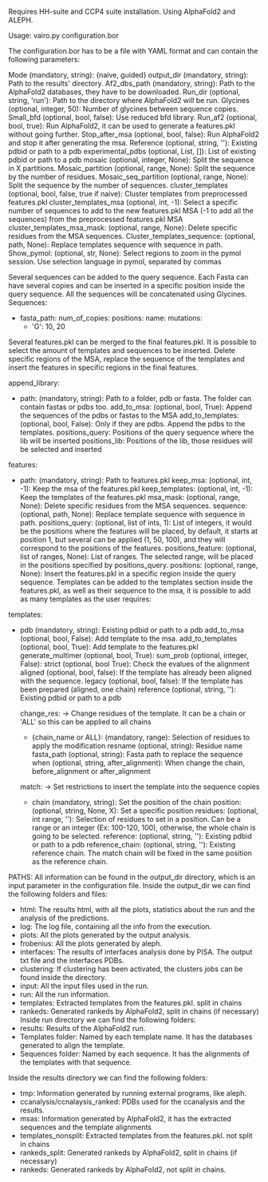 Requires HH-suite and CCP4 suite installation.
Using AlphaFold2 and ALEPH.

Usage: vairo.py configuration.bor

The configuration.bor has to be a file with YAML format and can contain the following
parameters:

  Mode (mandatory, string): {naive, guided}
  output_dir (mandatory, string): Path to the results' directory.
  Af2_dbs_path (mandatory, string): Path to the AlphaFold2 databases, they have to be downloaded.
  Run_dir (optional, string, 'run'): Path to the directory where AlphaFold2 will be run.
  Glycines (optional, integer, 50): Number of glycines between sequence copies.
  Small_bfd (optional, bool, false): Use reduced bfd library.
  Run_af2 (optional, bool, true): Run AlphaFold2, it can be used to generate a features.pkl without going further.
  Stop_after_msa (optional, bool, false): Run AlphaFold2 and stop it after generating the msa.
  Reference (optional, string, ''): Existing pdbid or path to a pdb
  experimental_pdbs (optional, List, []): List of existing pdbid or path to a pdb
  mosaic (optional, integer, None): Split the sequence in X partitions.
  Mosaic_partition (optional, range, None): Split the sequence by the number of residues.
  Mosaic_seq_partition (optional, range, None): Split the sequence by the number of sequences.
  cluster_templates (optional, bool, false, true if naive): Cluster templates from preprocessed features.pkl
  cluster_templates_msa (optional, int, -1): Select a specific number of sequences to add to the new features.pkl MSA (-1 to add all the sequences) from the preprocessed features.pkl MSA
  cluster_templates_msa_mask: (optional, range, None): Delete specific residues from the MSA sequences.
  Cluster_templates_sequence: (optional, path, None): Replace templates sequence with sequence in path.
  Show_pymol: (optional, str, None): Select regions to zoom in the pymol session. Use selection language in pymol, separated by commas

Several sequences can be added to the query sequence. Each Fasta can have several copies and can be inserted in a specific position inside the query sequence. All the sequences will be concatenated using Glycines.
Sequences:
- fasta_path:
  num_of_copies:
  positions:
  name:
  mutations:
    - 'G': 10, 20

Several features.pkl can be merged to the final features.pkl. It is possible to select the amount of templates and sequences to be inserted.
Delete specific regions of the MSA, replace the sequence of the templates and insert the features in specific regions in the final features.

append_library:
  - path: (mandatory, string): Path to a folder, pdb or fasta. The folder can contain fastas or pdbs too.
    add_to_msa: (optional, bool, True): Append the sequences of the pdbs or fastas to the MSA
    add_to_templates: (optional, bool, False): Only if they are pdbs. Append the pdbs to the templates.
    positions_query: Positions of the query sequence where the lib will be inserted
    positions_lib: Positions of the lib, those residues will be selected and inserted

features:
- path: (mandatory, string): Path to features.pkl
  keep_msa: (optional, int, -1): Keep the msa of the features.pkl 
  keep_templates: (optional, int, -1): Keep the templates of the features.pkl
  msa_mask: (optional, range, None): Delete specific residues from the MSA sequences.
  sequence: (optional, path, None): Replace template sequence with sequence in path.
  positions_query: (optional, list of ints, 1): List of integers, it would be the positions where the features will be placed,
  by default, it starts at position 1, but several can be applied (1, 50, 100), and they will correspond to the positions of the features.
  positions_feature: (optional, list of ranges, None): List of ranges. The selected range, will be placed in the positions specified by positions_query.
  positions: (optional, range, None): Insert the features.pkl in a specific region inside the query sequence.
Templates can be added to the templates section inside the features.pkl, as well as their sequence to the msa, it is possible to add as many templates as the user requires:

templates:
- pdb (mandatory, string): Existing pdbid or path to a pdb
  add_to_msa (optional, bool, False): Add template to the msa.
  add_to_templates (optional, bool, True): Add template to the features.pkl
  generate_multimer (optional, bool, True):
  sum_prob (optional, integer, False):
  strict (optional, bool True): Check the evalues of the alignment
  aligned (optional, bool, false): If the template has already been aligned with the sequence.
  legacy (optional, bool, false): If the template has been prepared (aligned, one chain)
  reference (optional, string, ''): Existing pdbid or path to a pdb
  
  change_res: -> Change residues of the template. It can be a chain or 'ALL' so this can be applied to all chains
    - {chain_name or ALL}: (mandatory, range): Selection of residues to apply the modification
      resname (optional, string): Residue name
      fasta_path (optional, string): Fasta path to replace the sequence
      when (optional, string, after_alignment): When change the chain, before_alignment or after_alignment

  match: -> Set restrictions to insert the template into the sequence copies
    - chain (mandatory, string): Set the position of the chain
      position: (optional, string, None, X): Set a specific position
      residues: (optional, int range, ''): Selection of residues to set in a position. Can be a range or an integer (Ex: 100-120, 100), otherwise, the whole chain is going to be selected.
      reference:  (optional, string, ''): Existing pdbid or path to a pdb
      reference_chain: (optional, string, ''): Existing reference chain. The match chain will be fixed in the same position as the reference chain.


PATHS:
All information can be found in the output_dir directory, which is an input parameter in the configuration file. Inside the output_dir
we can find the following folders and files:
- html: The results html, with all the plots, statistics about the run and the analysis of the predictions.
- log: The log file, containing all the info from the execution.
- plots: All the plots generated by the output analysis.
- frobenius: All the plots generated by aleph.
- interfaces: The results of interfaces analysis done by PISA. The output txt file and the interfaces PDBs.
- clustering: If clustering has been activated, the clusters jobs can be found inside the directory.
- input: All the input files used in the run.
- run: All the run information.
- templates: Extracted templates from the features.pkl. split in chains
- rankeds: Generated rankeds by AlphaFold2, split in chains (if necessary)
Inside run directory we can find the following folders:
- results: Results of the AlphaFold2 run.
- Templates folder: Named by each template name. It has the databases generated to align the template.
- Sequences folder: Named by each sequence. It has the alignments of the templates with that sequence.

Inside the results directory we can find the following folders:
- tmp: Information generated by running external programs, like aleph.
- ccanalysis/ccnalaysis_ranked: PDBs used for the ccanalysis and the results.
- msas: Information generated by AlphaFold2, it has the extracted sequences and the template alignments
- templates_nonsplit: Extracted templates from the features.pkl. not split in chains
- rankeds_split: Generated rankeds by AlphaFold2, split in chains (if necessary)
- rankeds: Generated rankeds by AlphaFold2, not split in chains.